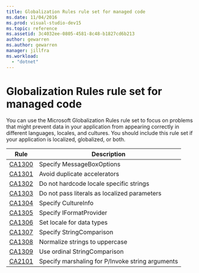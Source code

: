```yaml
---
title: Globalization Rules rule set for managed code
ms.date: 11/04/2016
ms.prod: visual-studio-dev15
ms.topic: reference
ms.assetid: 3c4032ee-0805-4581-8c48-b1827cd6b213
author: gewarren
ms.author: gewarren
manager: jillfra
ms.workload:
  - "dotnet"
---
```

# Globalization Rules rule set for managed code
You can use the Microsoft Globalization Rules rule set to focus on problems that might prevent data in your application from appearing correctly in different languages, locales, and cultures. You should include this rule set if your application is localized, globalized, or both.

|Rule|Description|
|----------|-----------------|
|[CA1300](../code-quality/ca1300-specify-messageboxoptions.md)|Specify MessageBoxOptions|
|[CA1301](../code-quality/ca1301-avoid-duplicate-accelerators.md)|Avoid duplicate accelerators|
|[CA1302](../code-quality/ca1302-do-not-hardcode-locale-specific-strings.md)|Do not hardcode locale specific strings|
|[CA1303](../code-quality/ca1303-do-not-pass-literals-as-localized-parameters.md)|Do not pass literals as localized parameters|
|[CA1304](../code-quality/ca1304-specify-cultureinfo.md)|Specify CultureInfo|
|[CA1305](../code-quality/ca1305-specify-iformatprovider.md)|Specify IFormatProvider|
|[CA1306](../code-quality/ca1306-set-locale-for-data-types.md)|Set locale for data types|
|[CA1307](../code-quality/ca1307-specify-stringcomparison.md)|Specify StringComparison|
|[CA1308](../code-quality/ca1308-normalize-strings-to-uppercase.md)|Normalize strings to uppercase|
|[CA1309](../code-quality/ca1309-use-ordinal-stringcomparison.md)|Use ordinal StringComparison|
|[CA2101](../code-quality/ca2101-specify-marshaling-for-p-invoke-string-arguments.md)|Specify marshaling for P/Invoke string arguments|